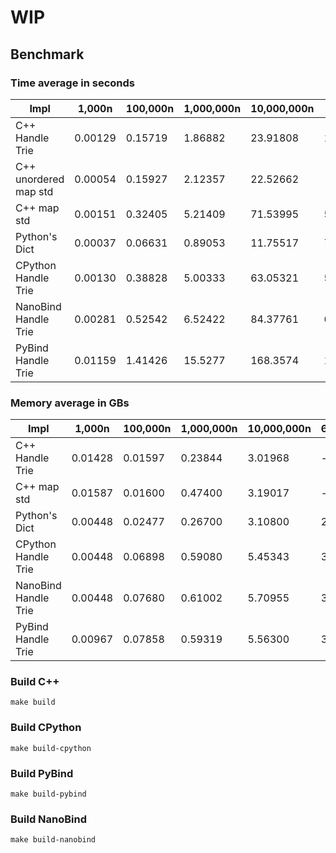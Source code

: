 # WIP

## Benchmark 
<!-- |  Impl |  1000n  | 100000n  | 1000000n  | 10000000n | Memory |
|---|---|---|---|---|---|
| Python's Dict  | 0.0009  | 0.017  | 1.79  |  21.27 | 2.4GB |
|  C++ map std |  0.002 |  0.298 |  5.418 |  92.031  | 5.1GB |
|  C++ Handle Trie |  0.002 |  0.127 |  1.729 | 22.765  | 5.1B |
|  CPython Handle Trie |  0.002 |  0.321 |  3.10 | -  | 7.9GB |
|  PyBind Handle Trie |  0.0134 |  1.55 |  16.22 | -  | 2.9GB |
|  NanoBind Handle Trie |  0.0009 |  0.4637 |  4.69 | -  | 2.89GB | -->

### Time average in seconds

|  Impl |  1,000n  | 100,000n  | 1,000,000n  | 10,000,000n |60,000,000 |
|---|---|---|---|---|---|
|C++ Handle Trie      |0.00129|0.15719|1.86882|23.91808|149.15487|
|C++ unordered map std|0.00054|0.15927|2.12357|22.52662|-|
|C++ map std          |0.00151|0.32405|5.21409|71.53995|561.42147|
|Python's Dict        |0.00037|0.06631|0.89053|11.75517|79.204370|
|CPython Handle Trie  |0.00130|0.38828|5.00333|63.05321|510.58422| 
|NanoBind Handle Trie |0.00281|0.52542|6.52422|84.37761|651.15217| 
|PyBind Handle Trie   |0.01159|1.41426|15.5277|168.3574|1159,28535| 

### Memory average in GBs

|  Impl |  1,000n  | 100,000n  | 1,000,000n  | 10,000,000n |60,000,000n |
|---|---|---|---|---|---|
|C++ Handle Trie      |0.01428|0.01597|0.23844|3.01968| - | 
|C++ map std          |0.01587|0.01600|0.47400|3.19017| - |
|Python's Dict        |0.00448|0.02477|0.26700|3.10800|20.59636|
|CPython Handle Trie  |0.00448|0.06898|0.59080|5.45343|33.04674|
|NanoBind Handle Trie |0.00448|0.07680|0.61002|5.70955|34.56202|
|PyBind Handle Trie   |0.00967|0.07858|0.59319|5.56300|35.54603|



### Build C++

```
make build
```

### Build CPython
```
make build-cpython
```


### Build PyBind

```
make build-pybind
```


### Build NanoBind

```
make build-nanobind
```